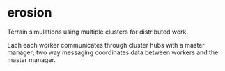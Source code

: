 # erosion

Terrain simulations using multiple clusters for distributed work. 

Each each worker communicates through cluster hubs with a master manager; two way messaging coordinates data between workers and 
the master manager. 